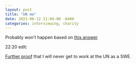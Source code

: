 ```yaml
---
layout: post
title: "UN me"
date: 2021-08-12 11:04:00 -0400
categories: interviewing, charity
---
```


Probably won't happen based on [this answer](https://www.quora.com/What-are-the-steps-that-I-should-follow-to-get-a-job-at-the-United-Nations)

22:20 edit:

[Further proof](https://uncareer.net/un-jobs-very-desirable-but-hard-to-get) that I will never get to work at the UN as a SWE.
